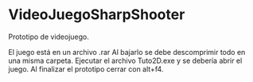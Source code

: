# VideoJuegoSharpShooter
Prototipo de videojuego.

El juego está en un archivo .rar
Al bajarlo se debe descomprimir todo en una misma carpeta.
Ejecutar el archivo Tuto2D.exe y se debería abrir el juego.
Al finalizar el prototipo cerrar con alt+f4.
